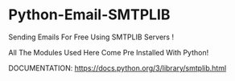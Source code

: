 # Python-Email-SMTPLIB
Sending Emails For Free Using SMTPLIB Servers !

All The Modules Used Here Come Pre Installed With Python!


  

DOCUMENTATION:  https://docs.python.org/3/library/smtplib.html


